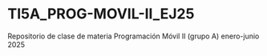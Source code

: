 # TI5A_PROG-MOVIL-II_EJ25
Repositorio de clase de materia Programación Móvil II (grupo A) enero-junio 2025

